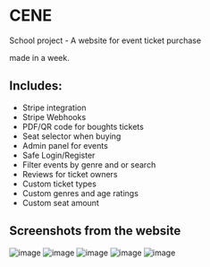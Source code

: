 # CENE
School project - A website for event ticket purchase

made in a week.
## Includes: 
* Stripe integration
* Stripe Webhooks
* PDF/QR code for boughts tickets
* Seat selector when buying
* Admin panel for events
* Safe Login/Register
* Filter events by genre and or search
* Reviews for ticket owners
* Custom ticket types
* Custom genres and age ratings
* Custom seat amount

## Screenshots from the website
![image](https://github.com/amixaam/cene/assets/60570885/30dc7891-4893-4e12-962a-c0afbaf478dd)
![image](https://github.com/amixaam/cene/assets/60570885/a30ec82f-60ee-4adf-bcdc-21220fe1f24f)
![image](https://github.com/amixaam/cene/assets/60570885/c89b17ae-562c-4ac2-9257-3db59c0c3739)
![image](https://github.com/amixaam/cene/assets/60570885/70e06ba1-5b21-44cf-9137-8fc34636a1a7)
![image](https://github.com/amixaam/cene/assets/60570885/b282dd9c-8385-464b-bea0-32a0956d4c53)

